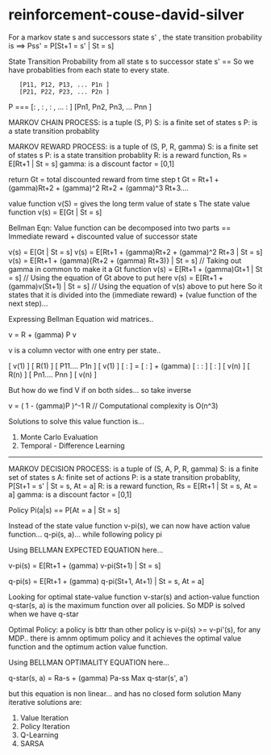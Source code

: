 # reinforcement-couse-david-silver

For a markov state s and successors state s' , the state transition probability is ==> Pss' = P[St+1 = s' | St = s]

State Transition Probability from all state s to successor state s' == So we have probablities from each state to every state.


       [P11, P12, P13, ... P1n ]
       [P21, P22, P23, ... P2n ]
P ===  [:  , :  , :  , ... :   ] 
       [Pn1, Pn2, Pn3, ... Pnn ]



MARKOV CHAIN PROCESS: is a tuple (S, P) 
S: is a finite set of states s
P: is a state transition probablity

MARKOV REWARD PROCESS: is a tuple of (S, P, R, gamma)
S: is a finite set of states s
P: is a state transition probablity
R: is a reward function, Rs = E[Rt+1 | St = s]
gamma: is a discount factor = [0,1]


return Gt = total discounted reward from time step t 
Gt = Rt+1 + (gamma)Rt+2 + (gamma)^2 Rt+2 + (gamma)^3 Rt+3....


value function v(S) = gives the long term value of state s 
The state value function v(s) = E[Gt | St = s]

Bellman Eqn: Value function can be decomposed into two parts == Immediate reward + discounted value of successor state 

v(s) = E[Gt | St = s]
v(s) = E[Rt+1  + (gamma)Rt+2 + (gamma)^2 Rt+3 | St = s]
v(s) = E[Rt+1  + (gamma){Rt+2 + (gamma) Rt+3)} | St = s]  // Taking out gamma in common to make it a Gt function
v(s) = E[Rt+1  + (gamma)Gt+1 | St = s]  // Using the equation of Gt above to put here
v(s) = E[Rt+1  + (gamma)v(St+1) | St = s]  // Using the equation of v(s) above to put here 
So it states that it is divided into the (immediate reward) + (value function of the next step)...

Expressing Bellman Equation wid matrices..

v = R + (gamma) P v 

v is a column vector with one entry per state..

[ v(1) ]    [ R(1) ]               [ P11.... P1n ]  [ v(1) ]
[   :  ]  = [  :   ]   + (gamma)   [  :       :  ]  [  :   ]
[ v(n) ]    [ R(n) ]               [ Pn1.... Pnn ]  [ v(n) ]

But how do we find V if on both sides... so take inverse

v = ( 1 - (gamma)P )^-1  R   // Computational complexity is O(n^3)

Solutions to solve this value function is... 
1. Monte Carlo Evaluation
2. Temporal - Difference Learning

---------------------------------------------------------------------------------

MARKOV DECISION PROCESS: is a tuple of (S, A, P, R, gamma)
S: is a finite set of states s
A: finite set of actions
P: is a state transition probablity, P[St+1 = s' | St = s, At = a]
R: is a reward function, Rs = E[Rt+1 | St = s, At = a]
gamma: is a discount factor = [0,1]

Policy Pi(a|s) == P[At = a | St = s]

Instead of the state value function v-pi(s), we can now have action value function... q-pi(s, a)... while following policy pi

Using BELLMAN EXPECTED EQUATION here...

v-pi(s) = E[Rt+1 + (gamma) v-pi(St+1) | St = s]

q-pi(s) = E[Rt+1 + (gamma) q-pi(St+1, At+1) | St = s, At = a]


Looking for optimal state-value function v-star(s) and action-value function q-star(s, a) is the maximum function over all policies. 
So MDP is solved when we have q-star

Optimal Policy: a policy is bttr than other policy is v-pi(s) >= v-pi'(s), 
for any MDP.. there is amnm optimum policy and it achieves the optimal value function and the optimum action value function.

Using BELLMAN OPTIMALITY EQUATION here...

q-star(s, a) = Ra-s  + (gamma) Pa-ss Max q-star(s', a')

but this equation is non linear... and has no closed form solution
Many iterative solutions are: 
1. Value Iteration
2. Policy Iteration
3. Q-Learning
4. SARSA



